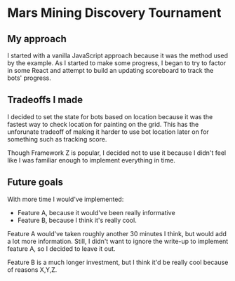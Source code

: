 # Mars Mining Discovery Tournament

## My approach

I started with a vanilla JavaScript approach because it was the method used by the example. As I started to make some progress, I began to try to factor in some React and attempt to build an updating scoreboard to track the bots' progress.

## Tradeoffs I made

I decided to set the state for bots based on location because it was the fastest way to check location for painting on the grid. This has the unforunate tradeoff of making it harder to use bot location later on for something such as tracking score.

Though Framework Z is popular, I decided not to use it because I didn't feel like I was familiar enough to implement
everything in time.

## Future goals

With more time I would've implemented:

- Feature A, because it would've been really informative
- Feature B, because I think it's really cool.

Feature A would've taken roughly another 30 minutes I think, but would add a lot more information. Still, I didn't want to ignore the write-up to implement feature A,
so I decided to leave it out.

Feature B is a much longer investment, but I think it'd be really cool because of reasons X,Y,Z.
